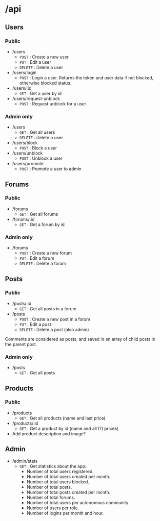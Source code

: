 # /api

## Users

### Public

- /users
  - `POST` : Create a new user
  - `PUT` : Edit a user
  - `DELETE` : Delete a user
- /users/login
  - `POST` : Login a user. Returns the token and user data if not blocked, otherwise blocked status.
- /users/:id
  - `GET` : Get a user by id
- /users/request-unblock
  - `POST` : Request unblock for a user

### Admin only

- /users
  - `GET` : Get all users
  - `DELETE` : Delete a user
- /users/block
  - `POST` : Block a user
- /users/unblock
  - `POST` : Unblock a user
- /users/promote
  - `POST` : Promote a user to admin

## Forums

### Public

- /forums
  - `GET` : Get all forums
- /forums/:id
  - `GET` : Get a forum by id

### Admin only

- /forums
  - `POST` : Create a new forum
  - `PUT` : Edit a forum
  - `DELETE` : Delete a forum

## Posts

### Public

- /posts/:id
  - `GET` : Get all posts in a forum
- /posts
  - `POST` : Create a new post in a forum
  - `PUT` : Edit a post
  - `DELETE` : Delete a post (also admin)

Comments are considered as posts, and saved in an array of child posts in the parent post.

### Admin only

- /posts
  - `GET` : Get all posts

## Products

### Public

- /products
  - `GET` : Get all products (name and last price)
- /products/:id
  - `GET` : Get a product by id (name and all (?) prices)
- Add product description and image?

## Admin

- /admin/stats
  - `GET` : Get statistics about the app:
    - Number of total users registered.
    - Number of total users created per month.
    - Number of total users blocked.
    - Number of total posts.
    - Number of total posts created per month.
    - Number of total forums.
    - Number of total users per autonomous community
    - Number of users per role.
    - Number of logins per month and hour.
